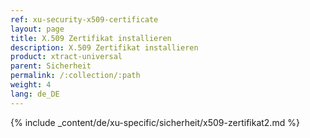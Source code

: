 ```yaml
---
ref: xu-security-x509-certificate
layout: page
title: X.509 Zertifikat installieren
description: X.509 Zertifikat installieren
product: xtract-universal
parent: Sicherheit
permalink: /:collection/:path
weight: 4
lang: de_DE
---
```

{% include _content/de/xu-specific/sicherheit/x509-zertifikat2.md %}
